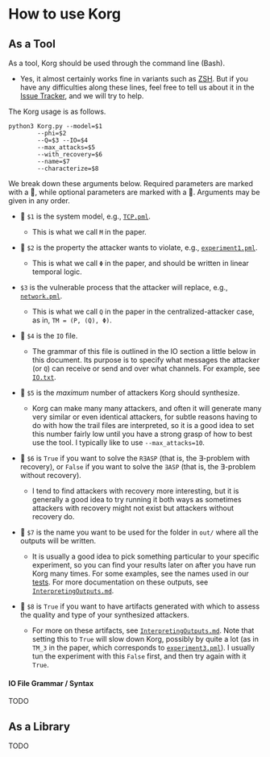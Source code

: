 # How to use Korg

## As a Tool

As a tool, Korg should be used through the command line (Bash).

* Yes, it almost certainly works fine in variants such as [ZSH](https://ohmyz.sh/).  But if you have any difficulties along these lines, feel free to tell us about it in the [Issue Tracker](https://github.com/maxvonhippel/AttackerSynthesis/issues), and we will try to help.

The Korg usage is as follows.

````
python3 Korg.py --model=$1 
		--phi=$2 
		--Q=$3 --IO=$4 
		--max_attacks=$5 
		--with_recovery=$6 
		--name=$7 
		--characterize=$8
````

We break down these arguments below.  Required parameters are marked with a :japanese_ogre:, while optional parameters are marked with a :ghost:.  Arguments may be given in any order.

* :japanese_ogre: `$1` is the system model, e.g., [`TCP.pml`](../demo/TCP/TCP.pml).  

	* This is what we call `M` in the paper.

* :japanese_ogre: `$2` is the property the attacker wants to violate, e.g., [`experiment1.pml`](../experiments/experiment1.pml).  

	* This is what we call `Φ` in the paper, and should be written in linear temporal logic.

* `$3` is the vulnerable process that the attacker will replace, e.g., [`network.pml`](../demo/TCP/network.pml).  

	* This is what we call `Q` in the paper in the centralized-attacker case, as in, `TM = (P, (Q), Φ)`.

* :japanese_ogre: `$4` is the `IO` file.  

	* The grammar of this file is outlined in the IO section a little below in this document.  Its purpose is to specify what messages the attacker (or `Q`) can receive or send and over what channels.  For example, see [`IO.txt`](../demo/TCP/IO.txt).

* :japanese_ogre: `$5` is the *maximum* number of attackers Korg should synthesize.  

	* Korg can make many many attackers, and often it will generate many very similar or even identical attackers, for subtle reasons having to do with how the trail files are interpreted, so it is a good idea to set this number fairly low until you have a strong grasp of how to best use the tool.  I typically like to use `--max_attacks=10`.

* :ghost: `$6` is `True` if you want to solve the `R∃ASP` (that is, the ∃-problem with recovery), or `False` if you want to solve the `∃ASP` (that is, the ∃-problem without recovery).  

	* I tend to find attackers with recovery more interesting, but it is generally a good idea to try running it both ways as sometimes attackers with recovery might not exist but attackers without recovery do.

* :japanese_ogre: `$7` is the name you want to be used for the folder in `out/` where all the outputs will be written.  

	* It is usually a good idea to pick something particular to your specific experiment, so you can find your results later on after you have run Korg many times.  For some examples, see the names used in our [tests](../tests/test_Korg.py).  For more documentation on these outputs, see [`InterpretingOutputs.md`](InterpretingOutputs.md).

* :ghost: `$8` is `True` if you want to have artifacts generated with which to assess the quality and type of your synthesized attackers.  

	* For more on these artifacts, see [`InterpretingOutputs.md`](InterpretingOutputs.md).  Note that setting this to `True` will slow down Korg, possibly by quite a lot (as in `TM_3` in the paper, which corresponds to [`experiment3.pml`](../experiments/experiment3.pml)).  I usually tun the experiment with this `False` first, and then try again with it `True`.

#### IO File Grammar / Syntax

TODO

## As a Library

TODO